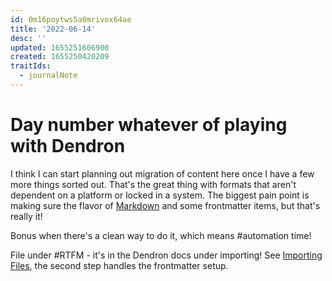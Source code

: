```yaml
---
id: 0m16poytws5a0mrivox64ae
title: '2022-06-14'
desc: ''
updated: 1655251606900
created: 1655250420209
traitIds:
  - journalNote
---
```


# Day number whatever of playing with Dendron

I think I can start planning out migration of content here once I have a few more things sorted out. That's the great thing with formats that aren't dependent on a platform or locked in a system. The biggest pain point is making sure the flavor of [Markdown](https://en.wikipedia.org/wiki/Markdown) and some frontmatter items, but that's really it!

Bonus when there's a clean way to do it, which means #automation time!

File under #RTFM - it's in the Dendron docs under importing! See [Importing Files](https://wiki.dendron.so/notes/f9b4fc21-7613-4c8a-9257-cec4c06b67f9/#importing-files), the second step handles the frontmatter setup.
